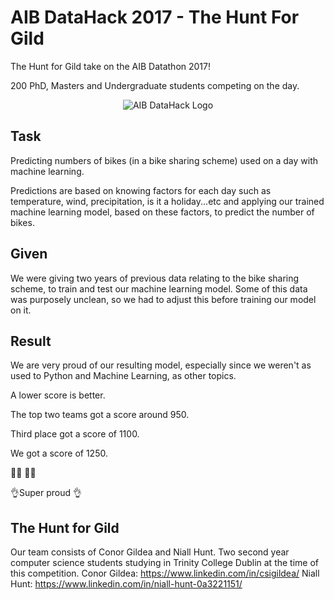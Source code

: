 # AIB DataHack 2017 - The Hunt For Gild
The Hunt for Gild take on the AIB Datathon 2017!

200 PhD, Masters and Undergraduate students competing on the day.

<center><img src="https://github.com/NiallEHunt/HuntForGild/blob/master/DataHack%202017/AIBDataHack.png?raw=trueg" 
alt="AIB DataHack Logo" /></center>

## Task 
Predicting numbers of bikes (in a bike sharing scheme) used on a day with machine learning.


Predictions are based on knowing factors for each day such as temperature, wind, precipitation, is it a holiday...etc and applying our trained machine learning model, based on these factors, to predict the number of bikes.

## Given
We were giving two years of previous data relating to the bike sharing scheme, to train and test our machine learning model.
Some of this data was purposely unclean, so we had to adjust this before training our model on it.

## Result
We are very proud of our resulting model, especially since we weren't as used to Python and Machine Learning, as other topics.

A lower score is better.


The top two teams got a score around 950.


Third place got a score of 1100.

We got a score of 1250.

👨‍💻
👨‍💻 

👌Super proud 
👌



## The Hunt for Gild
Our team consists of Conor Gildea and Niall Hunt. Two second year computer science students studying in Trinity College Dublin at the time of this competition.
Conor Gildea: https://www.linkedin.com/in/csigildea/
Niall Hunt: https://www.linkedin.com/in/niall-hunt-0a3221151/
